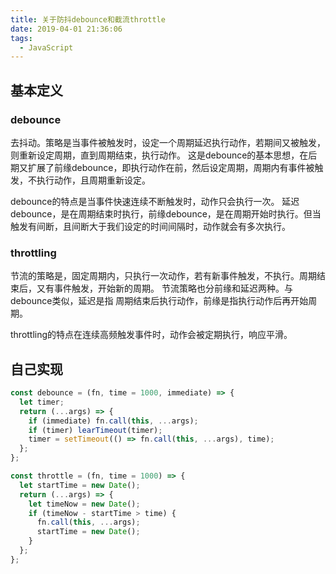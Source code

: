 ```yaml
---
title: 关于防抖debounce和截流throttle
date: 2019-04-01 21:36:06
tags:
  - JavaScript
---
```


## 基本定义

### debounce

去抖动。策略是当事件被触发时，设定一个周期延迟执行动作，若期间又被触发，则重新设定周期，直到周期结束，执行动作。 这是debounce的基本思想，在后期又扩展了前缘debounce，即执行动作在前，然后设定周期，周期内有事件被触发，不执行动作，且周期重新设定。

debounce的特点是当事件快速连续不断触发时，动作只会执行一次。 延迟debounce，是在周期结束时执行，前缘debounce，是在周期开始时执行。但当触发有间断，且间断大于我们设定的时间间隔时，动作就会有多次执行。

### throttling

节流的策略是，固定周期内，只执行一次动作，若有新事件触发，不执行。周期结束后，又有事件触发，开始新的周期。 节流策略也分前缘和延迟两种。与debounce类似，延迟是指 周期结束后执行动作，前缘是指执行动作后再开始周期。

throttling的特点在连续高频触发事件时，动作会被定期执行，响应平滑。

## 自己实现

```js
const debounce = (fn, time = 1000, immediate) => {
  let timer;
  return (...args) => {
    if (immediate) fn.call(this, ...args);
    if (timer) learTimeout(timer);
    timer = setTimeout(() => fn.call(this, ...args), time);
  };
};

const throttle = (fn, time = 1000) => {
  let startTime = new Date();
  return (...args) => {
    let timeNow = new Date();
    if (timeNow - startTime > time) {
      fn.call(this, ...args);
      startTime = new Date();
    }
  };
};
```

